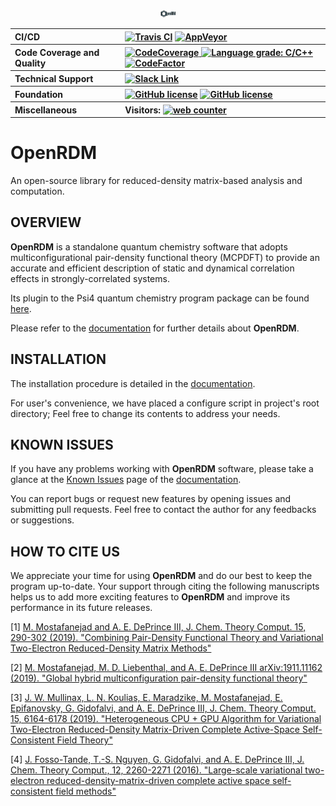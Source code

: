 
<p align="center">
<img src="OpenRDM.png" style='height: 1%; width: 5%; object-fit: contain'/> 
<br>
</p>

<table align="center">
  <tr>
     <th align="left">CI/CD</th>
     <th align="left">
        <a href="https://travis-ci.com/SinaMostafanejad/OpenRDM"><img alt="Travis CI" src="https://travis-ci.com/SinaMostafanejad/OpenRDM.svg?token=aVpZaqKz4Vv5czxgJ8WE&branch=master"></a>
        <a href="https://ci.appveyor.com/project/SinaMostafanejad/openrdm"><img alt="AppVeyor" src="https://ci.appveyor.com/api/projects/status/67t0souy2fhoc7l5?svg=true"></a>
     </th>
  </tr>
  <tr>
    <th align="left">Code Coverage and Quality</th>
    <th align="left">
      <a href="https://codecov.io/gh/SinaMostafanejad/OpenRDM">
<img alt="CodeCoverage" src="https://codecov.io/gh/SinaMostafanejad/OpenRDM/branch/master/graph/badge.svg" />
      </a>
      <a href="https://lgtm.com/projects/g/SinaMostafanejad/OpenRDM/context:cpp"><img alt="Language grade: C/C++"       src="https://img.shields.io/lgtm/grade/cpp/g/SinaMostafanejad/OpenRDM.svg?logo=lgtm&logoWidth=18"/></a> 
<a href="https://www.codefactor.io/repository/github/sinamostafanejad/openrdm"><img src="https://www.codefactor.io/repository/github/sinamostafanejad/openrdm/badge" alt="CodeFactor" /></a>
     </th>
  </tr>
  <tr>
    <th align="left">Technical Support</th>
    <th align="left">
      <a href="https://join.slack.com/t/openrdm/shared_invite/enQtOTM2MDg2MzUxNjIyLWNlMzFlOWFhYTVlZGQ3ZGYxNWY3NTk4ZjRhYzM3MTU5MWZhN2VhY2Y5NzBiNjVjYzU1YWJkZDc2ODdhYTM4Yjg"><img alt="Slack Link" src="https://img.shields.io/badge/Chat on-Slack-blue?style=flat&logo=slack"></a>
    </th>
  </tr>
  <tr>
    <th align="left">Foundation</th>
    <th align="left">
      <a href="https://opensource.org/licenses/BSD-3-Clause"><img alt="GitHub license" src="https://img.shields.io/badge/license-BSD--3-blueviolet"></a>
      <a href="https://www.linuxfoundation.org/"><img alt="GitHub license" src="https://img.shields.io/badge/Platforms-Linux-blue"></a>
    </th>
  </tr>
  <tr>
    <th align="left">Miscellaneous</th>
    <th align="left">
     <!-- <a href="http://hits.dwyl.io/SinaMostafanejad/OpenRDM"><img alt="Hit counts" src="http://hits.dwyl.io/SinaMostafanejad/OpenRDM.svg"></a> -->
Visitors: <a href="https://www.webfreecounter.com/" target="_blank"><img src="https://www.webfreecounter.com/hit.php?id=gmxcfnf&nd=9&style=20" border="0" alt="web counter"></a>
  </tr>
</table>


# OpenRDM

An open-source library for reduced-density matrix-based analysis and computation.

## OVERVIEW

<b>OpenRDM</b> is a standalone quantum chemistry software that adopts multiconfigurational pair-density functional theory (MCPDFT) to provide an accurate and efficient description of static and dynamical correlation effects in strongly-correlated systems.

Its plugin to the Psi4 quantum chemistry program package can be found <a href="https://github.com/edeprince3/RDMinoles">here</a>.

Please refer to the <a href="https://sinamostafanejad.github.io/OpenRDM/index.html">documentation</a> for further details about <b>OpenRDM</b>.
<!-- Both translated and fully-translated versions of Slater and Vosko-Wilk-Nusair random-phase approximation expression III (SVWN3), Perdew-Burke-Ernzerhof (PBE), revised PBE (revPBE), Becke88 exchange and one-parameter correlation functional (BOP) and Becke and Lee-Yang-Parr (BLYP) on-top pair-density exchange-correlation functionals are available at the moment. In addition, the global-, double- and range-separated hybrid multi-configurational OTPDs such as wPBE and LRC-wPBE have also been implemented. However, this part of the project also is under the ongoing developement.

In summary, RDM-INOLES:

* can provide an interface with any (multiconfigurational) method that is able to provide 1-electron and 2-electron RDMs.
* hosts the variational 2-RDM driven complete active-space self-consistent field (v2RDM-CASSCF) as the reference method [2] by default
* can generate a .wfn file for further analysis of the wavefunction based on the quantum theory of atoms in molecules (QTAIMs)
* uses the reference total density and on-top pair-density (OTPD) functions as the input to build the so-called OTPD exchange-correlation (XC) functionals [1]
* features a double-hybrid MCPDFT method that is based on the linearly-scaled one-parameter double-hybrid (LS1DH) of Toulouse et al. described in Ref [3]
* will include E. Valeev's universal perturbative explicitly correlated basis-set incompleteness correction [4]
* will provide and support both scaled and unscaled densities in MCPDFT
-->

## INSTALLATION

The installation procedure is detailed in the [documentation](https://sinamostafanejad.github.io/OpenRDM/howtouse.html).

For user's convenience, we have placed a configure script in project's root directory; Feel free to change its contents to address your needs.

## KNOWN ISSUES

If you have any problems working with <b>OpenRDM</b> software, please take a glance at the [Known Issues](https://sinamostafanejad.github.io/OpenRDM/issues.html) page of the [documentation](https://sinamostafanejad.github.io/OpenRDM/index.html).

You can report bugs or request new features by opening issues and submitting pull requests. Feel free to contact the author for any feedbacks or suggestions.

## HOW TO CITE US

We appreciate your time for using <b>OpenRDM</b> and do our best to keep the program up-to-date. Your support through citing the following manuscripts helps us to add more exciting features to <b>OpenRDM</b> and improve its performance in its future releases.

[1] [M. Mostafanejad and A. E. DePrince III, J. Chem. Theory Comput. 15, 290-302 (2019). "Combining Pair-Density Functional Theory and Variational Two-Electron Reduced-Density Matrix Methods"](https://pubs.acs.org/doi/10.1021/acs.jctc.8b00988)

[2] [M. Mostafanejad, M. D. Liebenthal, and A. E. DePrince III arXiv:1911.11162 (2019). "Global hybrid multiconfiguration pair-density functional theory"](https://arxiv.org/abs/1911.11162v1)

[3] [J. W. Mullinax, L. N. Koulias, E. Maradzike, M. Mostafanejad, E. Epifanovsky, G. Gidofalvi, and A. E. DePrince III, J. Chem. Theory Comput. 15, 6164-6178 (2019). "Heterogeneous CPU + GPU Algorithm for Variational Two-Electron Reduced-Density Matrix-Driven Complete Active-Space Self-Consistent Field Theory"](https://pubs.acs.org/doi/10.1021/acs.jctc.9b00768)

[4] [J. Fosso-Tande, T.-S. Nguyen, G. Gidofalvi, and A. E. DePrince III, J. Chem. Theory Comput., 12, 2260-2271 (2016). "Large-scale variational two-electron reduced-density-matrix-driven complete active space self-consistent field methods"](https://pubs.acs.org/doi/10.1021/acs.jctc.6b00190)
